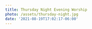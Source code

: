 ```yaml
---
title: Thursday Night Evening Worship
photo: /assets/thursday-night.jpg
date: '2021-08-19T17:02:17-06:00'
---
```


